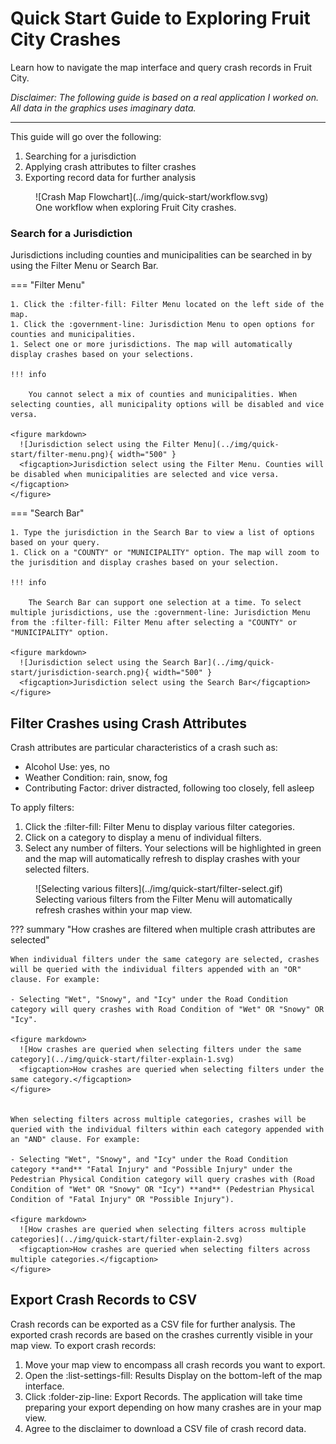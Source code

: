 # Quick Start Guide to Exploring Fruit City Crashes
Learn how to navigate the map interface and query crash records in Fruit City.

*Disclaimer: The following guide is based on a real application I worked on. All data in the graphics uses imaginary data.*
___

This guide will go over the following:

1. Searching for a jurisdiction
2. Applying crash attributes to filter crashes
3. Exporting record data for further analysis

<figure markdown>
  ![Crash Map Flowchart](../img/quick-start/workflow.svg)
  <figcaption>One workflow when exploring Fruit City crashes.</figcaption>
</figure>

### Search for a Jurisdiction

Jurisdictions including counties and municipalities can be searched in by using the Filter Menu or Search Bar.

=== "Filter Menu"

    1. Click the :filter-fill: Filter Menu located on the left side of the map.
    1. Click the :government-line: Jurisdiction Menu to open options for counties and municipalities.
    1. Select one or more jurisdictions. The map will automatically display crashes based on your selections.

    !!! info

        You cannot select a mix of counties and municipalities. When selecting counties, all municipality options will be disabled and vice versa.

    <figure markdown>
      ![Jurisdiction select using the Filter Menu](../img/quick-start/filter-menu.png){ width="500" }
      <figcaption>Jurisdiction select using the Filter Menu. Counties will be disabled when municipalities are selected and vice versa.</figcaption>
    </figure>


=== "Search Bar"

    1. Type the jurisdiction in the Search Bar to view a list of options based on your query.
    1. Click on a "COUNTY" or "MUNICIPALITY" option. The map will zoom to the jurisdition and display crashes based on your selection.

    !!! info

        The Search Bar can support one selection at a time. To select multiple jurisdictions, use the :government-line: Jurisdiction Menu from the :filter-fill: Filter Menu after selecting a "COUNTY" or "MUNICIPALITY" option.

    <figure markdown>
      ![Jurisdiction select using the Search Bar](../img/quick-start/jurisdiction-search.png){ width="500" }
      <figcaption>Jurisdiction select using the Search Bar</figcaption>
    </figure>

## Filter Crashes using Crash Attributes

Crash attributes are particular characteristics of a crash such as:

- Alcohol Use: yes, no
- Weather Condition: rain, snow, fog
- Contributing Factor: driver distracted, following too closely, fell asleep

To apply filters:

1. Click the :filter-fill: Filter Menu to display various filter categories.
2. Click on a category to display a menu of individual filters.
3. Select any number of filters. Your selections will be highlighted in green and the map will automatically refresh to display crashes with your selected filters. 

<figure markdown>
  ![Selecting various filters](../img/quick-start/filter-select.gif)
  <figcaption>Selecting various filters from the Filter Menu will automatically refresh crashes within your map view.</figcaption>
</figure>

??? summary "How crashes are filtered when multiple crash attributes are selected"

    When individual filters under the same category are selected, crashes will be queried with the individual filters appended with an "OR" clause. For example: 

    - Selecting "Wet", "Snowy", and "Icy" under the Road Condition category will query crashes with Road Condition of "Wet" OR "Snowy" OR "Icy".

    <figure markdown>
      ![How crashes are queried when selecting filters under the same category](../img/quick-start/filter-explain-1.svg)
      <figcaption>How crashes are queried when selecting filters under the same category.</figcaption>
    </figure>
    

    When selecting filters across multiple categories, crashes will be queried with the individual filters within each category appended with an "AND" clause. For example:

    - Selecting "Wet", "Snowy", and "Icy" under the Road Condition category **and** "Fatal Injury" and "Possible Injury" under the Pedestrian Physical Condition category will query crashes with (Road Condition of "Wet" OR "Snowy" OR "Icy") **and** (Pedestrian Physical Condition of "Fatal Injury" OR "Possible Injury").

    <figure markdown>
      ![How crashes are queried when selecting filters across multiple categories](../img/quick-start/filter-explain-2.svg)
      <figcaption>How crashes are queried when selecting filters across multiple categories.</figcaption>
    </figure> 

## Export Crash Records to CSV

Crash records can be exported as a CSV file for further analysis. The exported crash records are based on the crashes currently visible in your map view. To export crash records:

1. Move your map view to encompass all crash records you want to export.
2. Open the :list-settings-fill: Results Display on the bottom-left of the map interface. 
3. Click :folder-zip-line: Export Records. The application will take time preparing your export depending on how many crashes are in your map view.
4. Agree to the disclaimer to download a CSV file of crash record data.
